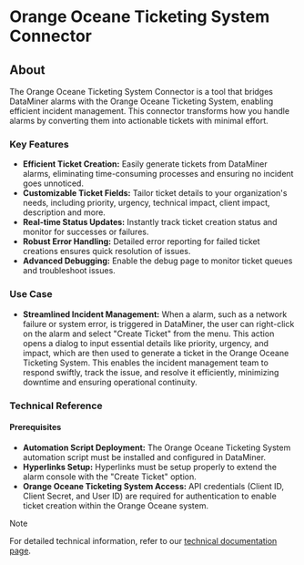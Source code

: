 # Orange Oceane Ticketing System Connector

## About

The Orange Oceane Ticketing System Connector is a tool that bridges DataMiner alarms with the Orange Oceane Ticketing System, enabling efficient incident management. This connector transforms how you handle alarms by converting them into actionable tickets with minimal effort.

### Key Features

- **Efficient Ticket Creation:** Easily generate tickets from DataMiner alarms, eliminating time-consuming processes and ensuring no incident goes unnoticed.
- **Customizable Ticket Fields:** Tailor ticket details to your organization's needs, including priority, urgency, technical impact, client impact, description and more.
- **Real-time Status Updates:** Instantly track ticket creation status and monitor for successes or failures.
- **Robust Error Handling:** Detailed error reporting for failed ticket creations ensures quick resolution of issues.
- **Advanced Debugging:** Enable the debug page to monitor ticket queues and troubleshoot issues.


### Use Case

- **Streamlined Incident Management:** When a alarm, such as a network failure or system error, is triggered in DataMiner, the user can right-click on the alarm and select "Create Ticket" from the menu. This action opens a dialog to input essential details like priority, urgency, and impact, which are then used to generate a ticket in the Orange Oceane Ticketing System. This enables the incident management team to respond swiftly, track the issue, and resolve it efficiently, minimizing downtime and ensuring operational continuity.

### Technical Reference

#### Prerequisites

- **Automation Script Deployment:** The Orange Oceane Ticketing System automation script must be installed and configured in DataMiner.
- **Hyperlinks Setup:**  Hyperlinks must be setup properly to extend the alarm console with the "Create Ticket" option.
- **Orange Oceane Ticketing System Access:** API credentials (Client ID, Client Secret, and User ID) are required for authentication to enable ticket creation within the Orange Oceane system.

> [!NOTE]
> For detailed technical information, refer to our [technical documentation page](xref:Connector_help_Orange_Oceane_Ticketing_System_Technical).